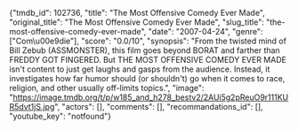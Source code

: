 {"tmdb_id": 102736, "title": "The Most Offensive Comedy Ever Made", "original_title": "The Most Offensive Comedy Ever Made", "slug_title": "the-most-offensive-comedy-ever-made", "date": "2007-04-24", "genre": ["Com\u00e9die"], "score": "0.0/10", "synopsis": "From the twisted mind of Bill Zebub (ASSMONSTER), this film goes beyond BORAT and farther than FREDDY GOT FINGERED. But THE MOST OFFENSIVE COMEDY EVER MADE isn't content to just get laughs and gasps from the audience. Instead, it investigates how far humor should (or shouldn't) go when it comes to race, religion, and other usually off-limits topics.", "image": "https://image.tmdb.org/t/p/w185_and_h278_bestv2/2AUi5g2pReuO9r111KUR5dvt1jS.jpg", "actors": [], "comments": [], "recommandations_id": [], "youtube_key": "notfound"}